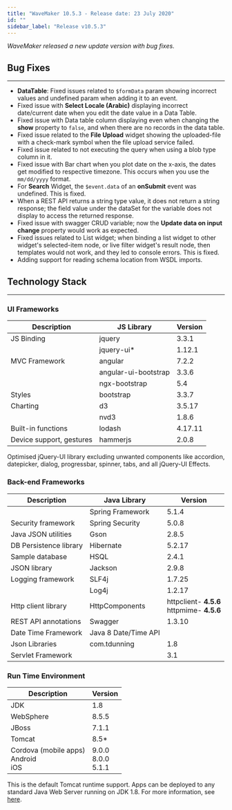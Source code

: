```yaml
---
title: "WaveMaker 10.5.3 - Release date: 23 July 2020"
id: ""
sidebar_label: "Release v10.5.3"
---
```

*WaveMaker released a new update version with bug fixes.*

## Bug Fixes

---

- **DataTable**: Fixed issues related to `$formData` param showing incorrect values and undefined param when adding it to an event.
- Fixed issue with **Select Locale (Arabic)** displaying incorrect date/current date when you edit the date value in a Data Table.
- Fixed issue with Data table column displaying even when changing the **show** property to `false`, and when there are no records in the data table.
- Fixed issue related to the **File Upload** widget showing the uploaded-file with a check-mark symbol when the file upload service failed.
- Fixed issue related to not executing the query when using a blob type column in it.
- Fixed issue with Bar chart when you plot date on the x-axis, the dates get modified to respective timezone. This occurs when you use the `mm/dd/yyyy` format.
- For **Search** Widget, the `$event.data` of an **onSubmit** event was undefined. This is fixed.
- When a REST API returns a string type value, it does not return a string response; the field value under the dataSet for the variable does not display to access the returned response.
- Fixed issue with swagger CRUD variable; now the **Update data on input change** property would work as expected.
- Fixed issues related to List widget; when binding a list widget to other widget's selected-item node, or live filter widget's result node, then templates would not work, and they led to console errors. This is fixed.
- Adding support for reading schema location from WSDL imports.

## Technology Stack

---

### UI Frameworks

| Description | JS Library | Version |
| --- | --- | --- |
| JS Binding | jquery | 3.3.1 |
|  | jquery-ui* | 1.12.1 |
| MVC Framework | angular | 7.2.2 |
|  | angular-ui-bootstrap | 3.3.6 |
|  | ngx-bootstrap | 5.4|
| Styles | bootstrap | 3.3.7 |
| Charting | d3 | 3.5.17 |
|  | nvd3 | 1.8.6 |
| Built-in functions | lodash | 4.17.11 |
| Device support, gestures | hammerjs | 2.0.8 |

Optimised jQuery-UI library excluding unwanted components like accordion, datepicker, dialog, progressbar, spinner, tabs, and all jQuery-UI Effects.

### Back-end Frameworks

| Description | Java Library | Version |
| --- | --- | --- |
|  | Spring Framework |5.1.4 |
| Security framework | Spring Security | 5.0.8 |
| Java JSON utilities | Gson |2.8.5 |
| DB Persistence library | Hibernate |5.2.17 |
| Sample database | HSQL |2.4.1 |
| JSON library | Jackson |2.9.8 |
| Logging framework | SLF4j |1.7.25 |
|  | Log4j | 1.2.17 |
| Http client library | HttpComponents |httpclient- **4.5.6** <br> httpmime- **4.5.6** |
| REST API annotations | Swagger | 1.3.10 |
| Date Time Framework | Java 8 Date/Time API |  |
| Json Libraries | com.tdunning |  1.8 |
| Servlet Framework |  | 3.1 |

### Run Time Environment

| Description | Version |
| --- | --- |
| JDK | 1.8 |
| WebSphere | 8.5.5 |
| JBoss | 7.1.1 |
| Tomcat | 8.5* |
| Cordova (mobile apps) <br> Android <br> iOS | 9.0.0 <br> 8.0.0  <br> 5.1.1 |


This is the default Tomcat runtime support. Apps can be deployed to any standard Java Web Server running on JDK 1.8. For more information, see [here](/learn/app-development/deployment/deployment-web-server).
